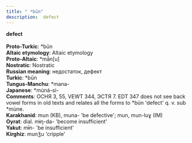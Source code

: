 ```yaml
---
title: " *būn"
description:  defect
---
```

<strong> defect</strong><br><br>
<strong>Proto-Turkic</strong>:  *būn<br>
<strong>Altaic etymology</strong>:  Altaic etymology<br>
<strong> Proto-Altaic</strong>:  *mā́n[u]<br>
<strong>Nostratic</strong>:  Nostratic<br>
<strong>Russian meaning</strong>:  недостаток, дефект<br>
<strong>Turkic</strong>:  *būn<br>
<strong>Tungus-Manchu</strong>:  *mana-<br>
<strong>Japanese</strong>:  *múná-si-<br>
<strong>Comments</strong>:  ОСНЯ 3, 55, VEWT 344, ЭСТЯ 7. EDT 347 does not see back vowel forms in old texts and relates all the forms to *bün 'defect' q. v. sub *mùne.<br>
<strong>Karakhanid</strong>:  mun (KB), muna- 'be defective'; mun, mun-luɣ (IM)<br>
<strong>Oyrat</strong>:  dial. mɨŋ-da- 'become insufficient'<br>
<strong>Yakut</strong>:  mɨ̄n- 'be insufficient'<br>
<strong>Kirghiz</strong>:  munǯu 'cripple'<br>


